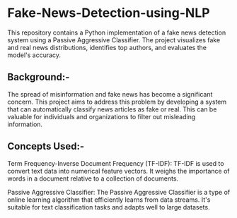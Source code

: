 # Fake-News-Detection-using-NLP
This repository contains a Python implementation of a fake news detection system using a Passive Aggressive Classifier. The project visualizes fake and real news distributions, identifies top authors, and evaluates the model's accuracy.

## Background:-
The spread of misinformation and fake news has become a significant concern. This project aims to address this problem by developing a system that can automatically classify news articles as fake or real. This can be valuable for individuals and organizations to filter out misleading information.

## Concepts Used:-
Term Frequency-Inverse Document Frequency (TF-IDF): TF-IDF is used to convert text data into numerical feature vectors. It weighs the importance of words in a document relative to a collection of documents.

Passive Aggressive Classifier: The Passive Aggressive Classifier is a type of online learning algorithm that efficiently learns from data streams. It's suitable for text classification tasks and adapts well to large datasets.
